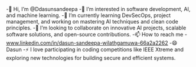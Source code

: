 -👋 Hi, I’m @Ddasunsandeepa
-👀 I’m interested in software development, AI, and machine learning.
-🌱 I’m currently learning DevSecOps, project management, and working on mastering AI techniques and clean code principles.
-💞️ I’m looking to collaborate on innovative AI projects, scalable software solutions, and open-source contributions.
-📫 How to reach me - www.linkedin.com/in/dasun-sandeepa-wilathgamuwa-66a2a2262
-😄 Dasun
-⚡ I love participating in coding competitions like IEEE Xtreme and exploring new technologies for building secure and efficient systems.

<!---
Ddasunsandeepa/Ddasunsandeepa is a ✨ special ✨ repository because its `README.md` (this file) appears on your GitHub profile.
You can click the Preview link to take a look at your changes.
--->

